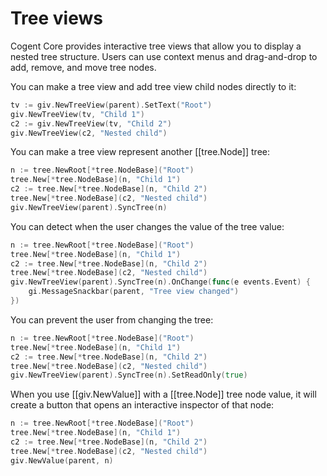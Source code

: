 # Tree views

Cogent Core provides interactive tree views that allow you to display a nested tree structure. Users can use context menus and drag-and-drop to add, remove, and move tree nodes.

You can make a tree view and add tree view child nodes directly to it:

```Go
tv := giv.NewTreeView(parent).SetText("Root")
giv.NewTreeView(tv, "Child 1")
c2 := giv.NewTreeView(tv, "Child 2")
giv.NewTreeView(c2, "Nested child")
```

You can make a tree view represent another [[tree.Node]] tree:

```Go
n := tree.NewRoot[*tree.NodeBase]("Root")
tree.New[*tree.NodeBase](n, "Child 1")
c2 := tree.New[*tree.NodeBase](n, "Child 2")
tree.New[*tree.NodeBase](c2, "Nested child")
giv.NewTreeView(parent).SyncTree(n)
```

You can detect when the user changes the value of the tree value:

```Go
n := tree.NewRoot[*tree.NodeBase]("Root")
tree.New[*tree.NodeBase](n, "Child 1")
c2 := tree.New[*tree.NodeBase](n, "Child 2")
tree.New[*tree.NodeBase](c2, "Nested child")
giv.NewTreeView(parent).SyncTree(n).OnChange(func(e events.Event) {
    gi.MessageSnackbar(parent, "Tree view changed")
})
```

You can prevent the user from changing the tree:

```Go
n := tree.NewRoot[*tree.NodeBase]("Root")
tree.New[*tree.NodeBase](n, "Child 1")
c2 := tree.New[*tree.NodeBase](n, "Child 2")
tree.New[*tree.NodeBase](c2, "Nested child")
giv.NewTreeView(parent).SyncTree(n).SetReadOnly(true)
```

When you use [[giv.NewValue]] with a [[tree.Node]] tree node value, it will create a button that opens an interactive inspector of that node:

```Go
n := tree.NewRoot[*tree.NodeBase]("Root")
tree.New[*tree.NodeBase](n, "Child 1")
c2 := tree.New[*tree.NodeBase](n, "Child 2")
tree.New[*tree.NodeBase](c2, "Nested child")
giv.NewValue(parent, n)
```
